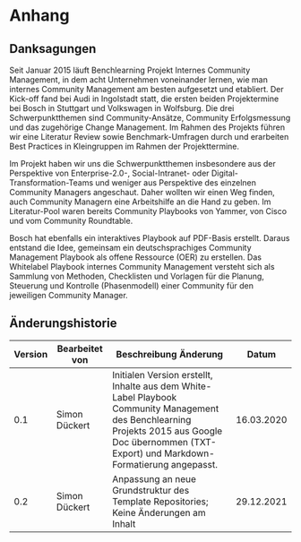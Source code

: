 # Anhang

## Danksagungen

Seit Januar 2015 läuft Benchlearning Projekt Internes Community Management, in dem acht Unternehmen voneinander lernen, wie man internes Community Management am besten aufgesetzt und etabliert. Der Kick-off fand bei Audi in Ingolstadt statt, die ersten beiden Projektermine bei Bosch in Stuttgart und Volkswagen in Wolfsburg. Die drei Schwerpunktthemen sind Community-Ansätze, Community Erfolgsmessung und das zugehörige Change Management. Im Rahmen des Projekts führen wir eine Literatur Review sowie Benchmark-Umfragen durch und erarbeiten Best Practices in Kleingruppen im Rahmen der Projekttermine.

Im Projekt haben wir uns die Schwerpunktthemen insbesondere aus der Perspektive von Enterprise-2.0-, Social-Intranet- oder Digital-Transformation-Teams und weniger aus Perspektive des einzelnen Community Managers angeschaut. Daher wollten wir einen Weg finden, auch Community Managern eine Arbeitshilfe an die Hand zu geben. Im Literatur-Pool waren bereits Community Playbooks von Yammer, von Cisco und vom Community Roundtable.

Bosch hat ebenfalls ein interaktives Playbook auf PDF-Basis erstellt. Daraus entstand die Idee, gemeinsam ein deutschsprachiges Community Management Playbook als offene Ressource (OER) zu erstellen. Das Whitelabel Playbook internes Community Management versteht sich als Sammlung von Methoden, Checklisten und Vorlagen für die Planung, Steuerung und Kontrolle (Phasenmodell) einer Community für den jeweiligen Community Manager.

## Änderungshistorie
| Version | Bearbeitet von | Beschreibung Änderung | Datum |
|---------|----------------|-----------------------|-------|
| 0.1 | Simon Dückert | Initialen Version erstellt, Inhalte aus dem White-Label Playbook Community Management des Benchlearning Projekts 2015 aus Google Doc übernommen (TXT-Export) und Markdown-Formatierung angepasst. | 16.03.2020 |
| 0.2 | Simon Dückert | Anpassung an neue Grundstruktur des Template Repositories; Keine Änderungen am Inhalt | 29.12.2021 |
